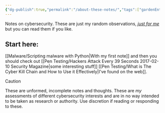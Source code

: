 ```yaml
---
{"dg-publish":true,"permalink":"/about-these-notes/","tags":["gardenEntry"],"created":"","updated":""}
---
```



Notes on cybersecurity. These are just my random observations, *[just for me](https://notes.andymatuschak.org/zXDPrYcxUSZbF5M8vM5Y1U9)* but you can read them if you like.

## Start here:

[[Malware/Scripting malware with Python\|With my first note]] and then you should check out [[Pen Testing/Hackers Attack Every 39 Seconds  2017-02-10  Security Magazine\|some interesting stuff]] [[Pen Testing/What is The Cyber Kill Chain and How to Use it Effectively\|I've found on the web]].

> [!caution] 
> These are unformed, incomplete notes and thoughts. These are *my* assessments of different cybersecurity interests and are in no way intended to be taken as research or authority. Use discretion if reading or responding to these.
> 
